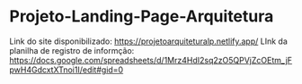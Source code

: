# Projeto-Landing-Page-Arquitetura
Link do site disponibilizado: https://projetoarquiteturalp.netlify.app/
LInk da planilha de registro de informção: https://docs.google.com/spreadsheets/d/1Mrz4HdI2sq2zO5QPVjZcOEtm_jFpwH4GdcxtXTnoi1I/edit#gid=0
